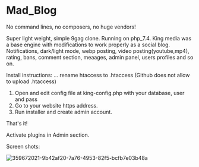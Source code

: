 # Mad_Blog

No command lines, no composers, no huge vendors!

Super light weight, simple 9gag clone. Running on php_7.4. King media was a base engine with modifications to work properly as a social blog. Notifications, dark/light mode, webp posting, video posting(youtube,mp4), rating, bans, comment section, meaages, admin panel, users profiles and so on.

Install instructions:
... rename htaccess to .htaccess (Github does not allow to upload .htaccess)
1. Open and edit config file at king-config.php with your database, user and pass
2. Go to your website https address.
3. Run installer and create admin account.

That's it!

Activate plugins in Admin section.

Screen shots:

![359672021-9b42af20-7a76-4953-82f5-bcfb7e03b48a](https://github.com/user-attachments/assets/67558a43-4390-4609-a9e8-052908deb017)


